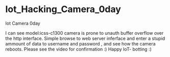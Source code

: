 # Iot_Hacking_Camera_0day
Iot Camera 0day 

I can see model:icss-c1300 camera is prone to unauth buffer overflow over the http interface. Simple browse to web server inferface and enter a stupid ammount of data to username and password , and see how the camera reboots. Please see the video for confirmation :) Happy IoT- botting :)
